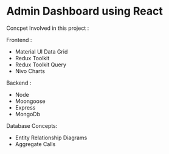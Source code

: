 # Admin Dashboard using React

Concpet Involved in this project :

Frontend :
- Material UI Data Grid
- Redux Toolkit
- Redux Toolkit Query
- Nivo Charts

Backend :
- Node
- Moongoose
- Express
- MongoDb

Database Concepts:
- Entity Relationship Diagrams
- Aggregate Calls
